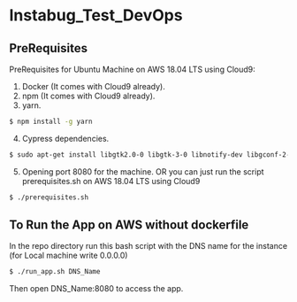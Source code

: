 # Instabug_Test_DevOps

## PreRequisites 
PreRequisites for Ubuntu Machine on AWS 18.04 LTS using Cloud9:
1. Docker (It comes with Cloud9 already).
2. npm (It comes with Cloud9 already).
3. yarn.
```sh
$ npm install -g yarn
```
4.  Cypress dependencies.
```sh
$ sudo apt-get install libgtk2.0-0 libgtk-3-0 libnotify-dev libgconf-2-4 libnss3 libxss1 libasound2 libxtst6 xauth xvfb -y
```
5. Opening port 8080 for the machine.
OR
you can just run the script prerequisites.sh on AWS 18.04 LTS using Cloud9
```sh
$ ./prerequisites.sh
```

## To Run the App on AWS without dockerfile
In the repo directory run this bash script with the DNS name for the instance (for Local machine write 0.0.0.0)
```sh
$ ./run_app.sh DNS_Name
```
Then open DNS_Name:8080 to access the app.
